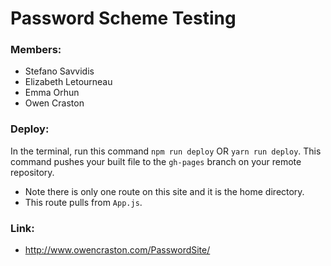 # Password Scheme Testing

### Members:
- Stefano Savvidis
- Elizabeth Letourneau
- Emma Orhun
- Owen Craston


### Deploy:
In the terminal, run this command `npm run deploy` OR `yarn run deploy`. This command pushes your built file to the `gh-pages` branch on your remote repository.
- Note there is only one route on this site and it is the home directory. 
- This route pulls from `App.js`.


### Link:
- http://www.owencraston.com/PasswordSite/
